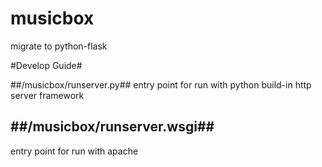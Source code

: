 musicbox
========

migrate to python-flask

#Develop Guide#

##/musicbox/runserver.py##
entry point for run with python build-in http server framework

##/musicbox/runserver.wsgi##
------------------------
entry point for run with apache
